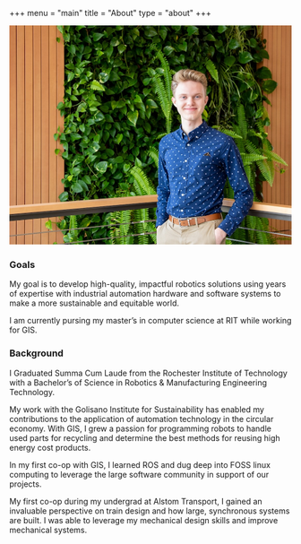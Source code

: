 +++
menu = "main"
title = "About"
type = "about"
+++

![about](./about_wide.jpg)

### Goals 

My goal is to develop high-quality, impactful robotics solutions using years of expertise with industrial automation hardware and software systems to make a more sustainable and equitable world.

I am currently pursing my master’s in computer science at RIT while working for GIS. 

### Background

I Graduated Summa Cum Laude from the Rochester Institute of Technology with a Bachelor’s of Science in Robotics & Manufacturing Engineering Technology.

My work with the Golisano Institute for Sustainability has enabled my contributions to the application of automation technology in the circular economy. With GIS, I grew a passion for programming robots to handle used parts for recycling and determine the best methods for reusing high energy cost products. 

In my first co-op with GIS, I learned ROS and dug deep into FOSS linux computing to leverage the large software community in support of our projects.

My first co-op during my undergrad at Alstom Transport, I gained an invaluable perspective on train design and how large, synchronous systems are built. I was able to leverage my mechanical design skills and improve mechanical systems. 